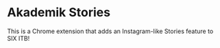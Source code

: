 # Akademik Stories

This is a Chrome extension that adds an Instagram-like Stories feature to SIX ITB!